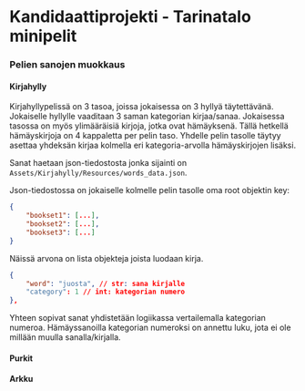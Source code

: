 # Kandidaattiprojekti - Tarinatalo minipelit

### Pelien sanojen muokkaus
#### Kirjahylly
Kirjahyllypelissä on 3 tasoa, joissa jokaisessa on 3 hyllyä täytettävänä. Jokaiselle hyllylle vaaditaan 3 saman kategorian kirjaa/sanaa. Jokaisessa tasossa on myös ylimääräisiä kirjoja, jotka ovat hämäyksenä. Tällä hetkellä hämäyskirjoja on 4 kappaletta per pelin taso. Yhdelle pelin tasolle täytyy asettaa yhdeksän kirjaa kolmella eri kategoria-arvolla hämäyskirjojen lisäksi.

Sanat haetaan json-tiedostosta jonka sijainti on `Assets/Kirjahylly/Resources/words_data.json`.

Json-tiedostossa on jokaiselle kolmelle pelin tasolle oma root objektin key:
```json
{
	"bookset1": [...],
	"bookset2": [...],
	"bookset3": [...]
}
```

Näissä arvona on lista objekteja joista luodaan kirja.
```json
{
	"word": "juosta", // str: sana kirjalle
	"category": 1 // int: kategorian numero
},
```

Yhteen sopivat sanat yhdistetään logiikassa vertailemalla kategorian numeroa. Hämäyssanoilla kategorian numeroksi on annettu luku, jota ei ole millään muulla sanalla/kirjalla.

#### Purkit
#### Arkku